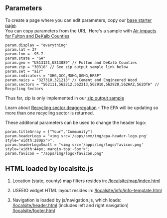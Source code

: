 ## Parameters

To create a page where you can edit parameters, copy our [base starter page](../../apps/base/).  
You can copy parameters from the URL.  Here's a sample with [Air impacts for Fulton and DeKalb Counties](../info/#geo=US13121,US13089&set=air&indicators=GHG,GCC,MGHG,OGHG,HRSP,OZON,SMOG,HAPS)

    param.display = "everything"
    param.lat = 37
    param.lon = -95.7
    param.state = "GA"
    param.geo = "US13121,US13089" // Fulton and DeKalb Counties
    param.zip = "30318" // See zip output sample link below
    param.set = "air"
    param.indicators = "GHG,GCC,MGHG,OGHG,HRSP"
    param.naics = "327310,321213" // Cement and Engineered Wood
    param.sectors = "562111,562212,562213,562910,562920,562HAZ,562OTH" // Recycling Sectors
<!-- Additional param.indicators OZON,SMOG,HAPS -->
Thus far, zip is only implemented in our [zip output sample](https://model.earth/zip/io/#zip=30318)

Learn about [Recycling sector deaggregation](https://github.com/USEPA/useeior/wiki/Disaggregation-of-Sectors#disaggregation-inputs-for-envfile) - The EPA will be updating so more than one recycling sector is returned.

These additonal parameters can be used to change the header logo:

    param.titleArray = ["Your","Community"]
    param.headerLogo = "<img src='/apps/smm/img/epa-header-logo.png' style='width:280px'>";
    param.headerLogoSmall = "<img src='/apps/img/logo/favicon.png' style='width:44px; margin-top:-5px'>";
    param.favicon = "/apps/img/logo/favicon.png"

## HTML loaded by localsite.js

1. Location (state, county) map filters resides in:
[/localsite/map/index.html](../map/index.html)

2. USEEIO widget HTML layout resides in:
[/localsite/info/info-template.html](../info/info-template.html)

3. Navigation is loaded by js/navigation.js, which loads:
[/localsite/header.html](../header.html) (includes left and right navigation)
[/localsite/footer.html](../footer.html)

<!--
Not in use:
param.startTitle = "Your Community"
-->